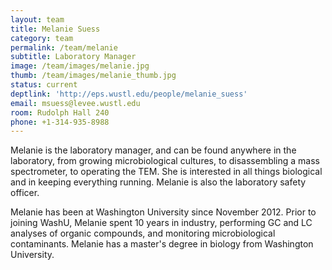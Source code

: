 ```yaml
---
layout: team
title: Melanie Suess
category: team
permalink: /team/melanie
subtitle: Laboratory Manager
image: /team/images/melanie.jpg
thumb: /team/images/melanie_thumb.jpg
status: current
deptlink: 'http://eps.wustl.edu/people/melanie_suess'
email: msuess@levee.wustl.edu
room: Rudolph Hall 240
phone: +1-314-935-8988
---
```


Melanie is the laboratory manager, and can be found anywhere in the laboratory, from growing microbiological cultures, to disassembling a mass spectrometer, to operating the TEM. She is interested in all things biological and in keeping everything running. Melanie is also the laboratory safety officer. 

Melanie has been at Washington University since November 2012. Prior to joining WashU, Melanie spent 10 years in industry, performing GC and LC analyses of organic compounds, and monitoring microbiological contaminants. Melanie has a master's degree in biology from Washington University.

